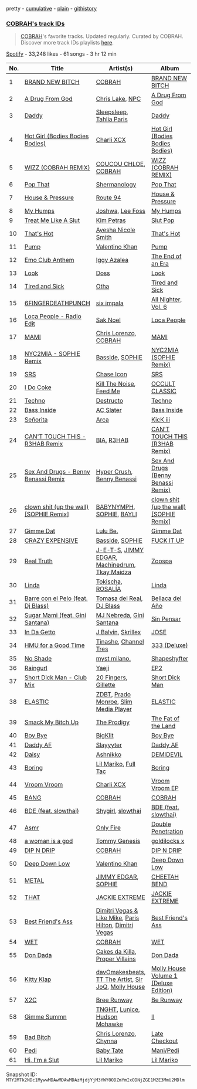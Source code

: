 pretty - [cumulative](/playlists/cumulative/37i9dQZF1DWYoioDxgMsjZ.md) - [plain](/playlists/plain/37i9dQZF1DWYoioDxgMsjZ) - [githistory](https://github.githistory.xyz/mackorone/spotify-playlist-archive/blob/main/playlists/plain/37i9dQZF1DWYoioDxgMsjZ)

### [COBRAH's track IDs](https://open.spotify.com/playlist/37i9dQZF1DWYoioDxgMsjZ)

> <a href="spotify:artist:1AHswQqsDNmu1xaE8KpBne">COBRAH</a>'s favorite tracks\. Updated regularly\. Curated by COBRAH\. Discover more track IDs playlists <a href="spotify:genre:track\_id">here</a>.

[Spotify](https://open.spotify.com/user/spotify) - 33,248 likes - 61 songs - 3 hr 12 min

| No. | Title | Artist(s) | Album | Length |
|---|---|---|---|---|
| 1 | [BRAND NEW BITCH](https://open.spotify.com/track/13DNuiQyuTDcAw6Y8thZFM) | [COBRAH](https://open.spotify.com/artist/1AHswQqsDNmu1xaE8KpBne) | [BRAND NEW BITCH](https://open.spotify.com/album/6xMnRBIpa2x3M40yVkGMBb) | 3:16 |
| 2 | [A Drug From God](https://open.spotify.com/track/4skbQNtyjy8A7mo8oqe2oD) | [Chris Lake](https://open.spotify.com/artist/5Igpc9iLZ3YGtKeYfSrrOE), [NPC](https://open.spotify.com/artist/3YEsNNbHlb88K9QCog4R0Y) | [A Drug From God](https://open.spotify.com/album/6tZzL3lTVgWhJb2cE2jz1f) | 3:12 |
| 3 | [Daddy](https://open.spotify.com/track/5Yhi9POMWUPXlQj8MX6MC1) | [Sleepsleep](https://open.spotify.com/artist/4CFMk5S0u6xWTtoLoaEJ6O), [Tahlia Paris](https://open.spotify.com/artist/0VTbeDBlVbDZlboa6jxzT7) | [Daddy](https://open.spotify.com/album/4c4J91y3nnGddQbEE8IwWw) | 3:08 |
| 4 | [Hot Girl \(Bodies Bodies Bodies\)](https://open.spotify.com/track/0FZUbqZ1x2G71vl027d8Ud) | [Charli XCX](https://open.spotify.com/artist/25uiPmTg16RbhZWAqwLBy5) | [Hot Girl \(Bodies Bodies Bodies\)](https://open.spotify.com/album/5A0U5x6tAfyQaG5lnOL0fA) | 2:37 |
| 5 | [WIZZ \(COBRAH REMIX\)](https://open.spotify.com/track/64xy8ja7i7F0VPmgLUrMCx) | [COUCOU CHLOE](https://open.spotify.com/artist/5xmw3tD4MbvhA1ay1U0HEC), [COBRAH](https://open.spotify.com/artist/1AHswQqsDNmu1xaE8KpBne) | [WIZZ \(COBRAH REMIX\)](https://open.spotify.com/album/2Bnzz1MOwqdalLiHpX2mhV) | 2:40 |
| 6 | [Pop That](https://open.spotify.com/track/1EpF7SUZOEdYXAJF6QC43Z) | [Shermanology](https://open.spotify.com/artist/4Siyzg8kWayQfPQsPSl6JI) | [Pop That](https://open.spotify.com/album/1Lr2J72KaKx1RinFIQoiEX) | 3:37 |
| 7 | [House & Pressure](https://open.spotify.com/track/3W2bm5HR9tnS4ENFNJJ4XF) | [Route 94](https://open.spotify.com/artist/1dgdvbogmctybPrGEcnYf6) | [House & Pressure](https://open.spotify.com/album/5f36IdWpaugA1uQ5Yr6Zxu) | 2:28 |
| 8 | [My Humps](https://open.spotify.com/track/3BbD2sqk7P7Rc9V0KF9o4s) | [Joshwa](https://open.spotify.com/artist/1PzAgFVk9v8cxn9flrqrv5), [Lee Foss](https://open.spotify.com/artist/44T94QQEc60Jf7kqGY6Rip) | [My Humps](https://open.spotify.com/album/4mnGRL7lErjyRJsoCwgJT4) | 3:06 |
| 9 | [Treat Me Like A Slut](https://open.spotify.com/track/0dlP9SnqQa5k1A9mReybFb) | [Kim Petras](https://open.spotify.com/artist/3Xt3RrJMFv5SZkCfUE8C1J) | [Slut Pop](https://open.spotify.com/album/4rs52z8T5zPbsa5HM75tua) | 1:58 |
| 10 | [That's Hot](https://open.spotify.com/track/1Cli0gQaSe0NVWEHAyOBIH) | [Ayesha Nicole Smith](https://open.spotify.com/artist/3rYlF5arfhYwRbxmNcicat) | [That's Hot](https://open.spotify.com/album/0qD5tOnKT5sfK0FlIuS7ke) | 2:07 |
| 11 | [Pump](https://open.spotify.com/track/0N98QCESfFA46B7a6TTZKq) | [Valentino Khan](https://open.spotify.com/artist/0deIjoDjl9g9Zpw0sCIOHh) | [Pump](https://open.spotify.com/album/108kdS4tGQLkHz2PHUMpN9) | 3:03 |
| 12 | [Emo Club Anthem](https://open.spotify.com/track/2HFmykunjjYy1rru5Z0zvv) | [Iggy Azalea](https://open.spotify.com/artist/5yG7ZAZafVaAlMTeBybKAL) | [The End of an Era](https://open.spotify.com/album/7lpONbbHTKDFk5nDpOgdFD) | 2:50 |
| 13 | [Look](https://open.spotify.com/track/42y1R39jgfNb8tNtNNoYMZ) | [Doss](https://open.spotify.com/artist/7bQLFALIEawxhkyFiiLVhM) | [Look](https://open.spotify.com/album/1I35zlzXcHo0RNRYAsH9eF) | 2:48 |
| 14 | [Tired and Sick](https://open.spotify.com/track/5fZ3sFURm6vOo5cwAFV1Y8) | [Otha](https://open.spotify.com/artist/6UMUvqiDBEJLyx2uYplGCV) | [Tired and Sick](https://open.spotify.com/album/01xv4kF5gPzZ9l7SgrSrE5) | 2:52 |
| 15 | [6FINGERDEATHPUNCH](https://open.spotify.com/track/2M7V4v4DUaPIlMSrCbB2U3) | [six impala](https://open.spotify.com/artist/5EtZGidUP0imIVaUwBo4GW) | [All Nighter, Vol\. 6](https://open.spotify.com/album/1Thi7GCXPtyG7NfXBOYCTS) | 2:44 |
| 16 | [Loca People \- Radio Edit](https://open.spotify.com/track/6lZs6TqQVWx98cdjkOkG9i) | [Sak Noel](https://open.spotify.com/artist/15jrieCvf3EklAScnD9kKl) | [Loca People](https://open.spotify.com/album/3VVn2hMgvryDngC1B4dZsj) | 3:35 |
| 17 | [MAMI](https://open.spotify.com/track/6JjSoJ2laV4ZbKNb9nybvh) | [Chris Lorenzo](https://open.spotify.com/artist/7tm9Tuc70geXOOyKhtZHIj), [COBRAH](https://open.spotify.com/artist/1AHswQqsDNmu1xaE8KpBne) | [MAMI](https://open.spotify.com/album/6fdfCmP6hJg0gqFobszTYB) | 4:07 |
| 18 | [NYC2MIA \- SOPHIE Remix](https://open.spotify.com/track/3bfZfblo5xLHXJgp8zxO2z) | [Basside](https://open.spotify.com/artist/1Oc8whczB0ya9jgVzx6djF), [SOPHIE](https://open.spotify.com/artist/5a2w2tgpLwv26BYJf2qYwu) | [NYC2MIA \(SOPHIE Remix\)](https://open.spotify.com/album/1teM6b52vhiAbVONN3Lw3R) | 3:09 |
| 19 | [SRS](https://open.spotify.com/track/2YqnLz7YNpDzX0nlYVnAmF) | [Chase Icon](https://open.spotify.com/artist/5XPJP6zfXVlPJtO4QSsSmQ) | [SRS](https://open.spotify.com/album/0EdZaveXeFBbqfq56kW7cH) | 2:41 |
| 20 | [I Do Coke](https://open.spotify.com/track/3PvhJcV5xv7E1ImIfbRYeM) | [Kill The Noise](https://open.spotify.com/artist/3qnMl4DHT4gndzFAcG4FlM), [Feed Me](https://open.spotify.com/artist/5FWi1mowu6uiU2ZHwr1rby) | [OCCULT CLASSIC](https://open.spotify.com/album/2xCNIURBZpbjPLoaxSRujw) | 3:46 |
| 21 | [Techno](https://open.spotify.com/track/2c3I3ew3iJ4xgiMQ7fA8Qf) | [Destructo](https://open.spotify.com/artist/0BEYTctVmnYa5yStp4Jpab) | [Techno](https://open.spotify.com/album/0mjxsK2Ha4QWEmPNhfZ0jk) | 3:45 |
| 22 | [Bass Inside](https://open.spotify.com/track/0oUTyBEY3NQzmu2VuoKpSH) | [AC Slater](https://open.spotify.com/artist/6EqFMCnVGBRNmwPlk2f3Uc) | [Bass Inside](https://open.spotify.com/album/2EIMq4BGKqgFQnZqBns0Ki) | 4:24 |
| 23 | [Señorita](https://open.spotify.com/track/0mjDJiWmZ548y9EUnogCP1) | [Arca](https://open.spotify.com/artist/4SQdUpG4f7UbkJG3cJ2Iyj) | [KicK iii](https://open.spotify.com/album/1paea7BPqUpZksvNkQ2cqQ) | 2:21 |
| 24 | [CAN'T TOUCH THIS \- R3HAB Remix](https://open.spotify.com/track/2m4k5snVJgpZ7yPYKnw1Wm) | [BIA](https://open.spotify.com/artist/6veh5zbFpm31XsPdjBgPER), [R3HAB](https://open.spotify.com/artist/6cEuCEZu7PAE9ZSzLLc2oQ) | [CAN'T TOUCH THIS \(R3HAB Remix\)](https://open.spotify.com/album/1amOzRWbywWaYwBzIWTVuC) | 2:03 |
| 25 | [Sex And Drugs \- Benny Benassi Remix](https://open.spotify.com/track/2fQZyLoSKynCEzZoBKtxBR) | [Hyper Crush](https://open.spotify.com/artist/2OHNfsJ6k7pJI3eRxv2dSF), [Benny Benassi](https://open.spotify.com/artist/4Ws2otunReOa6BbwxxpCt6) | [Sex And Drugs \(Benny Benassi Remix\)](https://open.spotify.com/album/49bsTeL19oJATWuYvAMB4l) | 5:56 |
| 26 | [clown shit \(up the wall\) \[SOPHIE Remix\]](https://open.spotify.com/track/4fORekngPoCqeJpe3xg6GQ) | [BABYNYMPH](https://open.spotify.com/artist/2ecIs55o71mEFMhkcaUnyB), [SOPHIE](https://open.spotify.com/artist/5a2w2tgpLwv26BYJf2qYwu), [BAYLI](https://open.spotify.com/artist/2bvUCoFViWtg9pSkOX9du9) | [clown shit \(up the wall\) \[SOPHIE Remix\]](https://open.spotify.com/album/0w3ZduXZIPEMktyyVmEAbr) | 6:27 |
| 27 | [Gimme Dat](https://open.spotify.com/track/2v5eZAIW4MTEg8yEbAEB42) | [Lulu Be.](https://open.spotify.com/artist/2jM44QDqboAQRKbiIqHIoE) | [Gimme Dat](https://open.spotify.com/album/1YGtDYhozQoZASVBwaj5BY) | 2:37 |
| 28 | [CRAZY EXPENSIVE](https://open.spotify.com/track/3k65ubsRA5k39oEoj0AhUr) | [Basside](https://open.spotify.com/artist/1Oc8whczB0ya9jgVzx6djF), [SOPHIE](https://open.spotify.com/artist/5a2w2tgpLwv26BYJf2qYwu) | [FUCK IT UP](https://open.spotify.com/album/154euZcofIKCcwuRKdouxM) | 3:02 |
| 29 | [Real Truth](https://open.spotify.com/track/2rmu90RyAs6TQCTLCP2m7g) | [J\-E\-T\-S](https://open.spotify.com/artist/3pOnPfJ9MReuu20YnLFRej), [JIMMY EDGAR](https://open.spotify.com/artist/3qIRQKST5KCIIKWgmPTY2M), [Machinedrum](https://open.spotify.com/artist/06xa1OLBsMQJFXcl2tQkH4), [Tkay Maidza](https://open.spotify.com/artist/1kMPdZQVdUhMDKDWOJM5iK) | [Zoospa](https://open.spotify.com/album/3CvekaEXNic5LBZU6gb0Hi) | 3:03 |
| 30 | [Linda](https://open.spotify.com/track/1ahCrpeTt94LL7y1aXw0Y8) | [Tokischa](https://open.spotify.com/artist/2p4aN0Uxkk3iT3HK0cJ2cJ), [ROSALÍA](https://open.spotify.com/artist/7ltDVBr6mKbRvohxheJ9h1) | [Linda](https://open.spotify.com/album/6rFyXU9FiGytyYqfbwYO09) | 2:24 |
| 31 | [Barre con el Pelo \(feat\. Dj Blass\)](https://open.spotify.com/track/0VBbbLKnpayQeBKZdYamhi) | [Tomasa del Real](https://open.spotify.com/artist/3Dz4sliAAIVOlALfHW9TtD), [DJ Blass](https://open.spotify.com/artist/1ZijgA5CMnToosMd24krUH) | [Bellaca del Año](https://open.spotify.com/album/5PQkVo8VxFjapE73WjI16a) | 3:18 |
| 32 | [Sugar Mami \(feat\. Gini Santana\)](https://open.spotify.com/track/5Cipoy9vB4xDdCGnoMpJQH) | [MJ Nebreda](https://open.spotify.com/artist/1h6b4y2ObngnFpgEwry7Fy), [Gini Santana](https://open.spotify.com/artist/1KBsQLZwxvQ6H5lh7zjeji) | [Sin Pensar](https://open.spotify.com/album/6UAGXIPMrWgPcqWuT0iwra) | 2:07 |
| 33 | [In Da Getto](https://open.spotify.com/track/1q0PYXTbDsirp2l74ng6pn) | [J Balvin](https://open.spotify.com/artist/1vyhD5VmyZ7KMfW5gqLgo5), [Skrillex](https://open.spotify.com/artist/5he5w2lnU9x7JFhnwcekXX) | [JOSE](https://open.spotify.com/album/11GmvpYnbgK0rSryPaV5BP) | 2:10 |
| 34 | [HMU for a Good Time](https://open.spotify.com/track/2Kb5Sy93AE70esO90eJgdQ) | [Tinashe](https://open.spotify.com/artist/0NIIxcxNHmOoyBx03SfTCD), [Channel Tres](https://open.spotify.com/artist/4cUkGQyhLFqKHBtL58HYVp) | [333 \(Deluxe\)](https://open.spotify.com/album/1mxG8YY9wY5Q3mLcDs2khW) | 4:07 |
| 35 | [No Shade](https://open.spotify.com/track/6ukoGH0t4RbK3tCqbCpbbN) | [myst milano.](https://open.spotify.com/artist/0J1rVE3RunTC4Pm8ohPM7z) | [Shapeshyfter](https://open.spotify.com/album/0cESoqQSfbpjOLuT3b23G0) | 2:51 |
| 36 | [Raingurl](https://open.spotify.com/track/4XXfQ8fBHMIgcygY4hV6RC) | [Yaeji](https://open.spotify.com/artist/2RqrWplViWHSGLzlhmDcbt) | [EP2](https://open.spotify.com/album/6zB32HTy4cewV8V7TuHzKJ) | 3:57 |
| 37 | [Short Dick Man \- Club Mix](https://open.spotify.com/track/6ZZr5ew0DvA6xda9T5owOU) | [20 Fingers](https://open.spotify.com/artist/0OarfYzJPCi3lAVZ4nhTTd), [Gillette](https://open.spotify.com/artist/20ldWECcOHmOWwKwAwvn4y) | [Short Dick Man](https://open.spotify.com/album/3BQ6ifqB1pglyvEJQrcauT) | 4:50 |
| 38 | [ELASTIC](https://open.spotify.com/track/3enhwNFECQX6psc1uqprYV) | [ZDBT](https://open.spotify.com/artist/68KFHlDFncH62HCfIdH2tj), [Prado Monroe](https://open.spotify.com/artist/1Tw87xR7p102yY4fqusZzq), [Slim Media Player](https://open.spotify.com/artist/0Bf5T1UU0g3YYNrJijScNR) | [ELASTIC](https://open.spotify.com/album/3CYm2Tdcb3dAOIIkRIBvoO) | 3:39 |
| 39 | [Smack My Bitch Up](https://open.spotify.com/track/2iwGE4y7yF8qzKc5WZ2Z8R) | [The Prodigy](https://open.spotify.com/artist/4k1ELeJKT1ISyDv8JivPpB) | [The Fat of the Land](https://open.spotify.com/album/2qivROlvQ8BcUKTaCA7dL2) | 5:43 |
| 40 | [Boy Bye](https://open.spotify.com/track/00P8Hxev9pbrp53tpfOeKP) | [BigKlit](https://open.spotify.com/artist/0POkErJcpuhWNnCXAhgJoZ) | [Boy Bye](https://open.spotify.com/album/7FugJRH5yQlwVdOmYkt2t8) | 1:51 |
| 41 | [Daddy AF](https://open.spotify.com/track/5Pj9iXYfe607U62YwSF5rC) | [Slayyyter](https://open.spotify.com/artist/4QM5QCHicznALtX885CnZC) | [Daddy AF](https://open.spotify.com/album/3GWdoCGEZLjrsofidLFwgV) | 2:31 |
| 42 | [Daisy](https://open.spotify.com/track/2g1KggY9PKvsoEAOaiz4xx) | [Ashnikko](https://open.spotify.com/artist/3PyJHH2wyfQK3WZrk9rpmP) | [DEMIDEVIL](https://open.spotify.com/album/438ToDoVaJH5aTIXXrlDyI) | 2:26 |
| 43 | [Boring](https://open.spotify.com/track/785w7ixnkUZCOKy1l4kcHT) | [Lil Mariko](https://open.spotify.com/artist/1ZRRl4S2B4xZBzHtIf65Jx), [Full Tac](https://open.spotify.com/artist/5ZXkHp732tYHIzqctoZP0E) | [Boring](https://open.spotify.com/album/6A45un1GRwZwh8RpeiAhF8) | 2:15 |
| 44 | [Vroom Vroom](https://open.spotify.com/track/5hyq3LBlCfjRQAFkdQwe8o) | [Charli XCX](https://open.spotify.com/artist/25uiPmTg16RbhZWAqwLBy5) | [Vroom Vroom EP](https://open.spotify.com/album/261QvR3MgGdyL2HyYIlgfd) | 3:13 |
| 45 | [BANG](https://open.spotify.com/track/3JI2fFWxfepbkoLaYBHCJf) | [COBRAH](https://open.spotify.com/artist/1AHswQqsDNmu1xaE8KpBne) | [COBRAH](https://open.spotify.com/album/1MSVIDaDrvigdChfh3df4S) | 3:09 |
| 46 | [BDE \(feat\. slowthai\)](https://open.spotify.com/track/3ed5gMzocnaLWCvljQdCwe) | [Shygirl](https://open.spotify.com/artist/3M3wTTCDwicRubwMyHyEDy), [slowthai](https://open.spotify.com/artist/3r1XkJ7vCs8kHBSzGvPLdP) | [BDE \(feat\. slowthai\)](https://open.spotify.com/album/0v2o7PUZZneXkTCWy69432) | 2:48 |
| 47 | [Asmr](https://open.spotify.com/track/3jPaqo45RVrafP6NnWMBkQ) | [Only Fire](https://open.spotify.com/artist/4Cp42FwqEytHeaudurPKiN) | [Double Penetration](https://open.spotify.com/album/5RjU9su2m8wyYQQ7cH0kU1) | 2:50 |
| 48 | [a woman is a god](https://open.spotify.com/track/5kcERXTIoNbkBjb6o4vYBf) | [Tommy Genesis](https://open.spotify.com/artist/2qDdxfKUpYg8wc49KIuT3b) | [goldilocks x](https://open.spotify.com/album/2nkqAzbvQUWZ0p88NxrJ7s) | 2:58 |
| 49 | [DIP N DRIP](https://open.spotify.com/track/2BH9ryNKlONkENIhgMM4lq) | [COBRAH](https://open.spotify.com/artist/1AHswQqsDNmu1xaE8KpBne) | [DIP N DRIP](https://open.spotify.com/album/1FaryKGpT1iu4YXsNMWwdE) | 2:52 |
| 50 | [Deep Down Low](https://open.spotify.com/track/46rZgRYU1H5Xnv0n75OGis) | [Valentino Khan](https://open.spotify.com/artist/0deIjoDjl9g9Zpw0sCIOHh) | [Deep Down Low](https://open.spotify.com/album/67bF4s11NHmoi7cnwJcEMM) | 3:10 |
| 51 | [METAL](https://open.spotify.com/track/4hIg0iMpVYES8yptTj7Y5I) | [JIMMY EDGAR](https://open.spotify.com/artist/3qIRQKST5KCIIKWgmPTY2M), [SOPHIE](https://open.spotify.com/artist/5a2w2tgpLwv26BYJf2qYwu) | [CHEETAH BEND](https://open.spotify.com/album/1gr8k1Sxe6umDlEMNgTGuI) | 3:20 |
| 52 | [THAT](https://open.spotify.com/track/6yGxfjVzv3u3b85FuUSJaN) | [JACKIE EXTREME](https://open.spotify.com/artist/3lTxQgwx9i1S3u0UoZHCRr) | [JACKIE EXTREME](https://open.spotify.com/album/0Mn2OXVX6vGMWkqJWVoZuP) | 2:12 |
| 53 | [Best Friend's Ass](https://open.spotify.com/track/1hZ7LSB05aNMX2Nw73DFiR) | [Dimitri Vegas & Like Mike](https://open.spotify.com/artist/73jBynjsVtofjRpdpRAJGk), [Paris Hilton](https://open.spotify.com/artist/1vkJFCwstOoJO7yQ4lTtLK), [Dimitri Vegas](https://open.spotify.com/artist/2HkAI0YrEcgoR8QdaURqhO) | [Best Friend's Ass](https://open.spotify.com/album/44wDXZNMDyhKP0eh3LmKCu) | 2:51 |
| 54 | [WET](https://open.spotify.com/track/4JncjhRUDvh84eO25bopKp) | [COBRAH](https://open.spotify.com/artist/1AHswQqsDNmu1xaE8KpBne) | [WET](https://open.spotify.com/album/5UUIPBAzbPaM9J05cLZiaw) | 2:49 |
| 55 | [Don Dada](https://open.spotify.com/track/6B3NBWtTa7WuPILwpAz6D5) | [Cakes da Killa](https://open.spotify.com/artist/6MoQZOH2KnQrJhVtO9VoXC), [Proper Villains](https://open.spotify.com/artist/2mVUdPq7evlUNzq2rYys8S) | [Don Dada](https://open.spotify.com/album/4j8I2IA2VLSYqDCJ0FydNb) | 3:05 |
| 56 | [Kitty Klap](https://open.spotify.com/track/0YWcTkh6DO2yhRZ3BhN2na) | [davOmakesbeats](https://open.spotify.com/artist/0GVhd3aIFJzTSgnBpIO5aj), [TT The Artist](https://open.spotify.com/artist/1T6Em6UJ7pSdgXw5V72YHr), [Sir JoQ](https://open.spotify.com/artist/0t2ATkbihdqPzUaE9PZaEs), [Molly House](https://open.spotify.com/artist/3IjuX1WF89fX31ogEmmaCD) | [Molly House Volume 1 \(Deluxe Edition\)](https://open.spotify.com/album/5c1MdWmjLXJ4zDs8CrraBH) | 3:18 |
| 57 | [X2C](https://open.spotify.com/track/0hy9wxRWDTv25c5B4M19Ee) | [Bree Runway](https://open.spotify.com/artist/58hqTaCiqGrMsNmmm3qL7w) | [Be Runway](https://open.spotify.com/album/1wcAS2gv91Vi63QWrTn5GB) | 2:20 |
| 58 | [Gimme Summn](https://open.spotify.com/track/7B9bHeFXnsWvRh2od5k3Kg) | [TNGHT](https://open.spotify.com/artist/40jiZfvsiAi1aIarh5Z3d3), [Lunice](https://open.spotify.com/artist/5I0593TTVPzkanWW8xsTns), [Hudson Mohawke](https://open.spotify.com/artist/6olWbKW2VLhFCHfOi0iEDb) | [II](https://open.spotify.com/album/6bAD8hkcYj2bCFZg6CzhmC) | 3:47 |
| 59 | [Bad Bitch](https://open.spotify.com/track/1QPb3sFVfZlcrSHp9skszO) | [Chris Lorenzo](https://open.spotify.com/artist/7tm9Tuc70geXOOyKhtZHIj), [Chynna](https://open.spotify.com/artist/41TSOINjztNAFtwuGenWVA) | [Late Checkout](https://open.spotify.com/album/7EKYXT614EhSh5jLDUdFAj) | 4:48 |
| 60 | [Pedi](https://open.spotify.com/track/4W302qkLfaNUiqkkV6E6HT) | [Baby Tate](https://open.spotify.com/artist/3IJ21966TwNZI24MwZHMu4) | [Mani/Pedi](https://open.spotify.com/album/1PggRLfABCLlNktVA64NDh) | 2:05 |
| 61 | [Hi, I'm a Slut](https://open.spotify.com/track/2gFMgqvKcygf8CavNyR131) | [Lil Mariko](https://open.spotify.com/artist/1ZRRl4S2B4xZBzHtIf65Jx) | [Lil Mariko](https://open.spotify.com/album/4FA6S8h3E3bCiLApDDPZzb) | 2:50 |

Snapshot ID: `MTY2MTk2NDc1MywwMDAwMDAwMDAzMjdjYjM3YWY0ODZmYmIxODNjZGE1M2E3MmU2MDlm`
